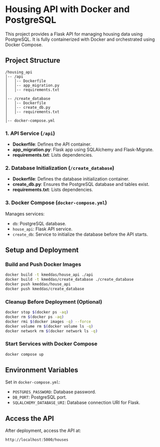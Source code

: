 # Housing API with Docker and PostgreSQL

This project provides a Flask API for managing housing data using PostgreSQL. It is fully containerized with Docker and orchestrated using Docker Compose.

## Project Structure

```
/housing_api
│-- /api
│   │-- Dockerfile
│   │-- app_migration.py
│   │-- requirements.txt
│
│-- /create_database
│   │-- Dockerfile
│   │-- create_db.py
│   │-- requirements.txt
│
│-- docker-compose.yml
```

### 1. API Service (`/api`)
- **Dockerfile**: Defines the API container.
- **app_migration.py**: Flask app using SQLAlchemy and Flask-Migrate.
- **requirements.txt**: Lists dependencies.

### 2. Database Initialization (`/create_database`)
- **Dockerfile**: Defines the database initialization container.
- **create_db.py**: Ensures the PostgreSQL database and tables exist.
- **requirements.txt**: Lists dependencies.

### 3. Docker Compose (`docker-compose.yml`)
Manages services:
- `db`: PostgreSQL database.
- `house_api`: Flask API service.
- `create_db`: Service to initialize the database before the API starts.

## Setup and Deployment

### Build and Push Docker Images
```sh
docker build -t kmeddas/house_api ./api
docker build -t kmeddas/create_database ./create_database
docker push kmeddas/house_api
docker push kmeddas/create_database
```

### Cleanup Before Deployment (Optional)
```sh
docker stop $(docker ps -aq)
docker rm $(docker ps -aq)
docker rmi $(docker images -q) --force
docker volume rm $(docker volume ls -q)
docker network rm $(docker network ls -q)
```

### Start Services with Docker Compose
```sh
docker compose up
```

## Environment Variables
Set in `docker-compose.yml`:
- `POSTGRES_PASSWORD`: Database password.
- `DB_PORT`: PostgreSQL port.
- `SQLALCHEMY_DATABASE_URI`: Database connection URI for Flask.

## Access the API
After deployment, access the API at:
```
http://localhost:5000/houses
```


